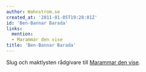 ```yaml
---
author: Wahnstrom.se
created_at: '2011-01-05T19:28:01Z'
id: 'Ben-Bannar Barada'
links:
  mention:
  - Marammar den vise
title: 'Ben-Bannar Barada'
---
```


Slug och maktlysten rådgivare till [Marammar den vise].

  [Marammar den vise]: Marammar_den_vise